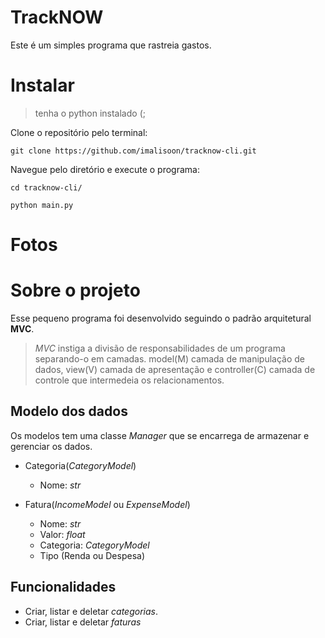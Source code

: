 # TrackNOW
Este é um simples programa que rastreia gastos.

# Instalar
> tenha o python instalado (;

Clone o repositório pelo terminal:
```fish
git clone https://github.com/imalisoon/tracknow-cli.git
```

Navegue pelo diretório e execute o programa:
```fish
cd tracknow-cli/

python main.py
```

# Fotos

# Sobre o projeto
Esse pequeno programa foi desenvolvido seguindo o padrão arquitetural **MVC**.

> *MVC* instiga a divisão de responsabilidades de um programa separando-o em camadas. model(M) camada de manipulação de dados, view(V) camada de apresentação e controller(C) camada de controle que intermedeia os relacionamentos.

## Modelo dos dados
Os modelos tem uma classe *Manager* que se encarrega de armazenar e gerenciar os dados.

- Categoria(*CategoryModel*)
    - Nome: *str*

- Fatura(*IncomeModel* ou *ExpenseModel*)
    - Nome: *str*
    - Valor: *float*
    - Categoria: *CategoryModel*
    - Tipo (Renda ou Despesa)

## Funcionalidades
- Criar, listar e deletar *categorias*.
- Criar, listar e deletar *faturas*
